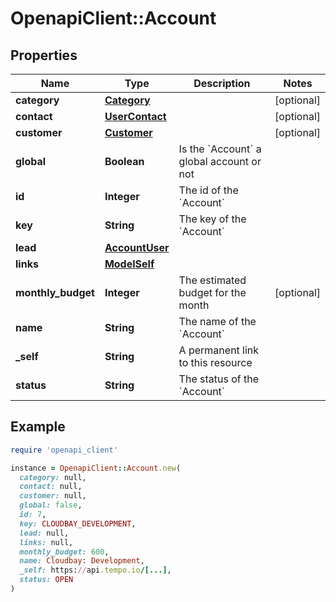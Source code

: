 # OpenapiClient::Account

## Properties

| Name | Type | Description | Notes |
| ---- | ---- | ----------- | ----- |
| **category** | [**Category**](Category.md) |  | [optional] |
| **contact** | [**UserContact**](UserContact.md) |  | [optional] |
| **customer** | [**Customer**](Customer.md) |  | [optional] |
| **global** | **Boolean** | Is the &#x60;Account&#x60; a global account or not |  |
| **id** | **Integer** | The id of the &#x60;Account&#x60; |  |
| **key** | **String** | The key of the &#x60;Account&#x60; |  |
| **lead** | [**AccountUser**](AccountUser.md) |  |  |
| **links** | [**ModelSelf**](ModelSelf.md) |  |  |
| **monthly_budget** | **Integer** | The estimated budget for the month | [optional] |
| **name** | **String** | The name of the &#x60;Account&#x60; |  |
| **_self** | **String** | A permanent link to this resource |  |
| **status** | **String** | The status of the &#x60;Account&#x60; |  |

## Example

```ruby
require 'openapi_client'

instance = OpenapiClient::Account.new(
  category: null,
  contact: null,
  customer: null,
  global: false,
  id: 7,
  key: CLOUDBAY_DEVELOPMENT,
  lead: null,
  links: null,
  monthly_budget: 600,
  name: Cloudbay: Development,
  _self: https://api.tempo.io/[...],
  status: OPEN
)
```

